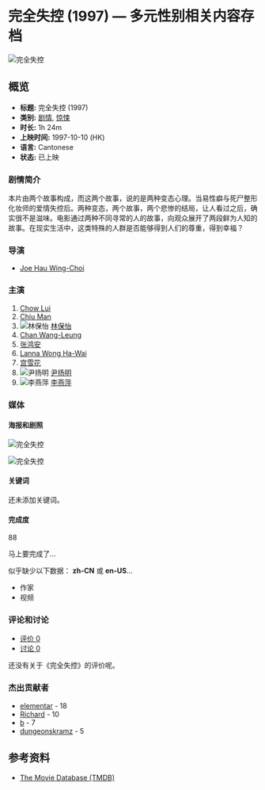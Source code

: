 # 完全失控 (1997) — 多元性别相关内容存档

![完全失控](https://media.themoviedb.org/t/p/w300_and_h450_bestv2/7tFD5mzeisy05sRLc7fOyimw5v2.jpg)

## 概览

-   **标题:** 完全失控 (1997)
-   **类别:** [剧情](https://www.themoviedb.org/genre/18-/movie), [惊悚](https://www.themoviedb.org/genre/53-/movie)
-   **时长:** 1h 24m
-   **上映时间:** 1997-10-10 (HK)
-   **语言:** Cantonese
-   **状态:** 已上映

### 剧情简介

本片由两个故事构成，而这两个故事，说的是两种变态心理。当易性癖与死尸整形化妆师的爱情失控后。两种变态，两个故事，两个悲惨的结局，让人看过之后，确实很不是滋味。电影通过两种不同寻常的人的故事，向观众展开了两段鲜为人知的故事。在现实生活中，这类特殊的人群是否能够得到人们的尊重，得到幸福？

### 导演

-   [Joe Hau Wing-Choi](https://www.themoviedb.org/person/1321083?language=zh-CN)

### 主演

1.  [Chow Lui](https://www.themoviedb.org/person/1356622-chow-lui?language=zh-CN)
2.  [Chiu Man](https://www.themoviedb.org/person/2788493-chiu-man?language=zh-CN)
3.  ![林保怡](https://media.themoviedb.org/t/p/w138_and_h175_face/7scIX24RyIlibdyeXljnEPjXeKO.jpg) [林保怡](https://www.themoviedb.org/person/552084?language=zh-CN)
4.  [Chan Wang-Leung](https://www.themoviedb.org/person/2788498-chan-wang-leung?language=zh-CN)
5.  [张鸿安](https://www.themoviedb.org/person/1405056-cheung-hung-on?language=zh-CN)
6.  [Lanna Wong Ha-Wai](https://www.themoviedb.org/person/2788500-lanna-wong-ha-wai?language=zh-CN)
7.  [宫雪花](https://www.themoviedb.org/person/1597369?language=zh-CN)
8.  ![尹扬明](https://media.themoviedb.org/t/p/w138_and_h175_face/y0UTwoajO0URtaOIjl4mD9soNWE.jpg) [尹扬明](https://www.themoviedb.org/person/92833?language=zh-CN)
9.  ![李燕萍](https://media.themoviedb.org/t/p/w138_and_h175_face/dadavPo4f61rRadSGkC7164zmF4.jpg) [李燕萍](https://www.themoviedb.org/person/1588397-lee-yin-ping?language=zh-CN)

### 媒体

#### 海报和剧照

![完全失控](https://media.themoviedb.org/t/p/w533_and_h300_bestv2/iELL3NaF98vd20QCyFxVv0ZydyC.jpg)

![完全失控](https://media.themoviedb.org/t/p/w220_and_h330_face/7tFD5mzeisy05sRLc7fOyimw5v2.jpg)

#### 关键词

还未添加关键词。

#### 完成度 

88

马上要完成了...

似乎缺少以下数据： **zh-CN** 或 **en-US**...

-   作家
-   视频

### 评论和讨论

-   [评价 0](#)
-   [讨论 0](#)

还没有关于《完全失控》的评价呢。

### 杰出贡献者

-   [elementar](https://www.themoviedb.org/u/elementar?language=zh-CN) - 18
-   [Richard](https://www.themoviedb.org/u/Frankenlotter?language=zh-CN) - 10
-   [b](https://www.themoviedb.org/u/bxaureal?language=zh-CN) - 7
-   [dungeonskramz](https://www.themoviedb.org/u/dungeonskramz?language=zh-CN) - 5

## 参考资料
-   [The Movie Database (TMDB)](https://www.themoviedb.org/)
